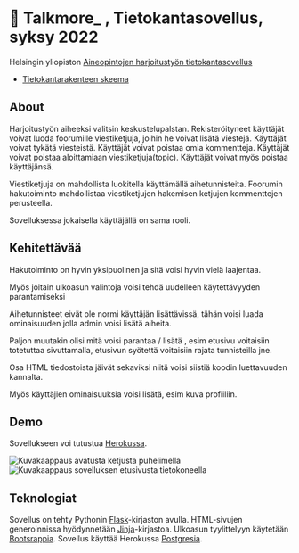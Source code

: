# :speech_balloon: Talkmore_ , Tietokantasovellus, syksy 2022

Helsingin yliopiston [Aineopintojen harjoitustyön tietokantasovellus](https://hy-tsoha.github.io/materiaali/) 

- [Tietokantarakenteen skeema](https://github.com/JuusoSaavalainen/Tietokantasovellus/blob/main/schema.sql)

## About

Harjoitustyön aiheeksi valitsin keskustelupalstan. Rekisteröityneet käyttäjät voivat luoda foorumille viestiketjuja, joihin he voivat lisätä viestejä. Käyttäjät voivat tykätä viesteistä. Käyttäjät voivat poistaa omia kommentteja. Käyttäjät voivat poistaa aloittamiaan viestiketjuja(topic). Käyttäjät voivat myös poistaa käyttäjänsä.

Viestiketjuja on mahdollista luokitella käyttämällä aihetunnisteita. Foorumin hakutoiminto mahdollistaa viestiketjujen hakemisen ketjujen kommenttejen perusteella.

Sovelluksessa jokaisella käyttäjällä on sama rooli.

## Kehitettävää

Hakutoiminto on hyvin yksipuolinen ja sitä voisi hyvin vielä laajentaa. 

Myös joitain ulkoasun valintoja voisi tehdä uudelleen käytettävyyden parantamiseksi

Aihetunnisteet eivät ole normi käyttäjän lisättävissä, tähän voisi luada ominaisuuden jolla admin voisi lisätä aiheita.

Paljon muutakin olisi mitä voisi parantaa / lisätä , esim etusivu voitaisiin totetuttaa sivuttamalla, etusivun syötettä voitaisiin rajata tunnisteilla jne.

Osa HTML tiedostoista jäivät sekaviksi niitä voisi siistiä koodin luettavuuden kannalta.

Myös käyttäjien ominaisuuksia voisi lisätä, esim kuva profiiliin.

## Demo

Sovellukseen voi tutustua [Herokussa](https://tba-forum.herokuapp.com/).

![Kuvakaappaus avatusta ketjusta puhelimella](https://github.com/JuusoSaavalainen/Tietokantasovellus/blob/main/static/tshomob.png)
![Kuvakaappaus sovelluksen etusivusta tietokoneella](https://github.com/JuusoSaavalainen/Tietokantasovellus/blob/main/static/Screenshot%202023-02-08%20at%2001-29-34%20https%20__tba-forum.herokuapp.com.png)


## Teknologiat

Sovellus on tehty Pythonin [Flask](https://flask.palletsprojects.com/en/1.1.x/)-kirjaston avulla.
HTML-sivujen generoinnissa hyödynnetään [Jinja](https://jinja.palletsprojects.com/en/2.11.x/)-kirjastoa. 
Ulkoasun tyylittelyyn käytetään [Bootsrappia](https://getbootstrap.com/).
Sovellus käyttää Herokussa [Postgresia](https://www.heroku.com/postgres).


